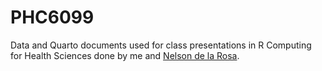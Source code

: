 # PHC6099

Data and Quarto documents used for class presentations in R Computing for Health Sciences done by me and [Nelson de la Rosa](github.com/ndela007).
